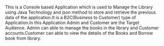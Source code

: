  This is a Console based Application which is used to Manage the Library using Java Technology and json method to store and retrieve the previous data of the application.It is a B2C(Business to Customer) type of Application.In this Application Admin and Customer are the Target Audience.
 Admin can able to manage the books in the library and Customer accounts.Customer can able to view the details of the Books and Borrow book from library.  
 
 
 
